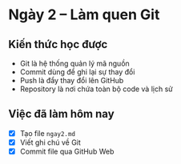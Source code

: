 # Ngày 2 – Làm quen Git

## Kiến thức học được
- Git là hệ thống quản lý mã nguồn
- Commit dùng để ghi lại sự thay đổi
- Push là đẩy thay đổi lên GitHub
- Repository là nơi chứa toàn bộ code và lịch sử

## Việc đã làm hôm nay
- [x] Tạo file `ngay2.md`
- [x] Viết ghi chú về Git
- [x] Commit file qua GitHub Web
